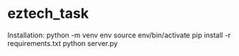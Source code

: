# eztech_task
Installation:
  python -m venv env
  source env/bin/activate
  pip install -r requirements.txt
  python server.py
